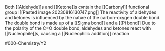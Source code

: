 Both [[Aldehyde]]s and [[Ketone]]s contain the [[Carbonyl]] functional group 
![[Pasted image 20230816130747.png]]
The reactivity of aldehydes and ketones is influenced by the nature of the carbon-oxygen double bond. The double bond is made up of a [[Sigma bond]] and a [[Pi bond]]
Due to the polarity of the C=O double bond, aldehydes and ketones react with [[Nucleophile]]s, causing a [[Nucleophilic addition]] reaction

#000-Chemistry/Y2